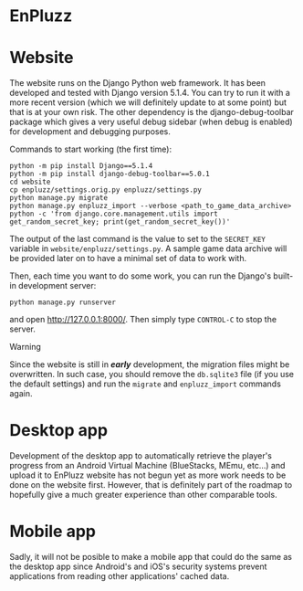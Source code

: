 EnPluzz
=======

# Website

The website runs on the Django Python web framework. It has been developed and tested with Django version 5.1.4. You can try to run it with a more recent version (which we will definitely update to at some point) but that is at your own risk.
The other dependency is the django-debug-toolbar package which gives a very useful debug sidebar (when debug is enabled) for development and debugging purposes.

Commands to start working (the first time):
```
python -m pip install Django==5.1.4
python -m pip install django-debug-toolbar==5.0.1
cd website
cp enpluzz/settings.orig.py enpluzz/settings.py
python manage.py migrate
python manage.py enpluzz_import --verbose <path_to_game_data_archive>
python -c 'from django.core.management.utils import get_random_secret_key; print(get_random_secret_key())'
```
The output of the last command is the value to set to the `SECRET_KEY` variable in `website/enpluzz/settings.py`.
A sample game data archive will be provided later on to have a minimal set of data to work with.

Then, each time you want to do some work, you can run the Django's built-in development server:
```
python manage.py runserver
```
and open http://127.0.0.1:8000/. Then simply type `CONTROL-C` to stop the server.

> [!WARNING]
> Since the website is still in ***early*** development, the migration files might be overwritten. In such case, you should remove the `db.sqlite3` file (if you use the default settings) and run the `migrate` and `enpluzz_import` commands again.

# Desktop app

Development of the desktop app to automatically retrieve the player's progress from an Android Virtual Machine (BlueStacks, MEmu, etc...) and upload it to EnPluzz website has not begun yet as more work needs to be done on the website first. However, that is definitely part of the roadmap to hopefully give a much greater experience than other comparable tools.

# Mobile app

Sadly, it will not be posible to make a mobile app that could do the same as the desktop app since Android's and iOS's security systems prevent applications from reading other applications' cached data.
